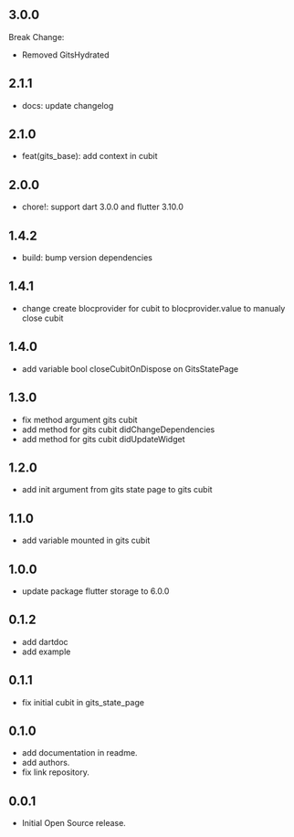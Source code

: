 ## 3.0.0

Break Change:

- Removed GitsHydrated

## 2.1.1

- docs: update changelog

## 2.1.0

- feat(gits_base): add context in cubit

## 2.0.0

- chore!: support dart 3.0.0 and flutter 3.10.0

## 1.4.2

- build: bump version dependencies

## 1.4.1

- change create blocprovider for cubit to blocprovider.value to manualy close cubit

## 1.4.0

- add variable bool closeCubitOnDispose on GitsStatePage

## 1.3.0

- fix method argument gits cubit
- add method for gits cubit didChangeDependencies
- add method for gits cubit didUpdateWidget

## 1.2.0

- add init argument from gits state page to gits cubit

## 1.1.0

- add variable mounted in gits cubit

## 1.0.0

- update package flutter storage to 6.0.0

## 0.1.2

- add dartdoc
- add example

## 0.1.1

- fix initial cubit in gits_state_page

## 0.1.0

- add documentation in readme.
- add authors.
- fix link repository.

## 0.0.1

- Initial Open Source release.
